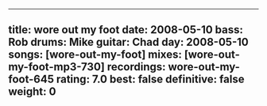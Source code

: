 
---
title: wore out my foot
date: 2008-05-10
bass:	Rob
drums:	Mike
guitar:	Chad
day: 2008-05-10
songs: [wore-out-my-foot]
mixes: [wore-out-my-foot-mp3-730]
recordings: wore-out-my-foot-645
rating: 7.0
best: false
definitive: false
weight: 0
---
